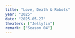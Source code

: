 ```yaml
---
title: "Love, Death & Robots"
year: "2025"
date: "2025-05-27"
theaters: ["Jellyfin"]
remark: ["Season 04"]
---
```

